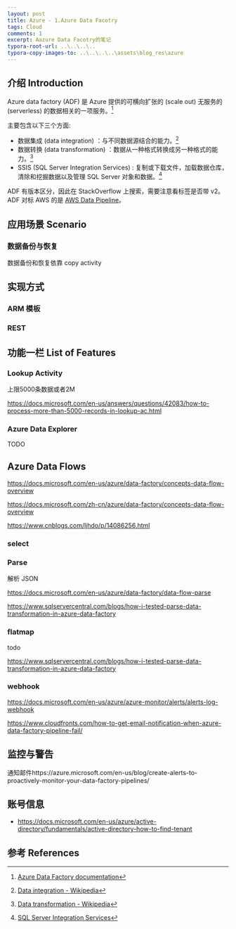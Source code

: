 ```yaml
---
layout: post 
title: Azure - 1.Azure Data Facotry
tags: Cloud
comments: 1 
excerpt: Aazure Data Facotry的笔记
typora-root-url: ..\..\..\..
typora-copy-images-to: ..\..\..\..\assets\blog_res\azure
---
```


## 介绍 Introduction

Azure data factory (ADF) 是 Azure 提供的可横向扩张的 (scale out) 无服务的 (serverless) 的数据相关的一项服务。[^1]

主要包含以下三个方面: 

- 数据集成 (data integration) ：与不同数据源结合的能力。[^3]
- 数据转换 (data transformation) ：数据从一种格式转换成另一种格式的能力。[^4]
- SSIS (SQL Server Integration Services) : 复制或下载文件，加载数据仓库，清除和挖掘数据以及管理 SQL Server 对象和数据。[^2] 

ADF 有版本区分，因此在 StackOverflow 上搜索，需要注意看标签是否带 v2。ADF 对标 AWS 的是 [AWS Data Pipeline](https://aws.amazon.com/cn/datapipeline)。



## 应用场景 Scenario

### 数据备份与恢复

数据备份和恢复依靠 copy activity



## 实现方式



### ARM 模板



### REST









## 功能一栏 List of Features









### Lookup Activity

上限5000条数据或者2M

https://docs.microsoft.com/en-us/answers/questions/42083/how-to-process-more-than-5000-records-in-lookup-ac.html





### Azure Data Explorer

TODO



## Azure Data Flows

https://docs.microsoft.com/en-us/azure/data-factory/concepts-data-flow-overview

https://docs.microsoft.com/zh-cn/azure/data-factory/concepts-data-flow-overview

https://www.cnblogs.com/ljhdo/p/14086256.html

### select



### Parse

解析 JSON

https://docs.microsoft.com/en-us/azure/data-factory/data-flow-parse

https://www.sqlservercentral.com/blogs/how-i-tested-parse-data-transformation-in-azure-data-factory

### flatmap

todo

https://www.sqlservercentral.com/blogs/how-i-tested-parse-data-transformation-in-azure-data-factory



### webhook

https://docs.microsoft.com/en-us/azure/azure-monitor/alerts/alerts-log-webhook

https://www.cloudfronts.com/how-to-get-email-notification-when-azure-data-factory-pipeline-fail/

## 监控与警告

通知邮件https://azure.microsoft.com/en-us/blog/create-alerts-to-proactively-monitor-your-data-factory-pipelines/

## 账号信息

- https://docs.microsoft.com/en-us/azure/active-directory/fundamentals/active-directory-how-to-find-tenant





## 参考 References

[^1]: [Azure Data Factory documentation](https://docs.microsoft.com/en-us/azure/data-factory/)
[^2]: [SQL Server Integration Services](https://docs.microsoft.com/zh-cn/sql/integration-services/sql-server-integration-services?view=sql-server-ver15)
[^3]: [Data integration - Wikipedia](https://en.wikipedia.org/wiki/Data_integration)
[^4]:[Data transformation - Wikipedia](https://en.wikipedia.org/wiki/Data_transformation)


